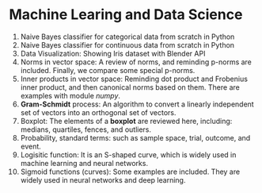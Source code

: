 # Machine Learing and Data Science
1) Naive Bayes classifier for categorical data from scratch in Python 
2) Naive Bayes classifier for continuous data from scratch in Python 
3) Data Visualization: Showing Iris dataset with Blender API
4) Norms in vector space: A review of norms, and reminding p-norms are included. Finally, we compare some special p-norms.
5) Inner products in vector space: Reminding dot product and Frobenius inner product, and then canonical norms based on them. There are examples with module *numpy*.
6) **Gram-Schmidt** process: An algorithm to convert a linearly independent set of vectors into an orthogonal set of vectors.
7) Boxplot: The elements of a **boxplot** are reviewed here, including: medians, quartiles, fences, and outliers.
8) Probability, standard terms: such as sample space, trial, outcome, and event.
9) Logisitic function: It is an S-shaped curve, which is widely used in machine learning and neural networks.
10) Sigmoid functions (curves): Some examples are included. They are widely used in neural networks and deep learning.